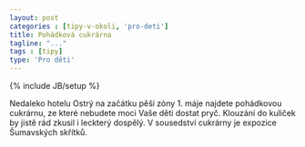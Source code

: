 ```yaml
---
layout: post
categories : [tipy-v-okoli, 'pro-deti']
title: Pohádková cukrárna
tagline: "..."
tags : [tipy]
type: 'Pro děti'
---
```

{% include JB/setup %}

Nedaleko hotelu Ostrý na začátku pěší zóny 1. máje najdete pohádkovou cukrárnu, ze které nebudete moci Vaše děti dostat pryč. Klouzání do kuliček by jistě rád zkusil i leckterý dospělý. V sousedství cukrárny je expozice Šumavských skřítků.
